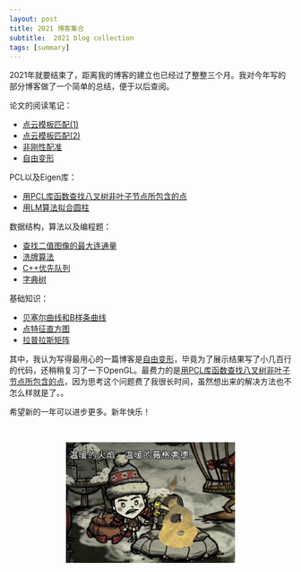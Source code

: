 ```yaml
---
layout: post
title: 2021 博客集合
subtitle:  2021 blog collection
tags: [summary]
---
```


<style> 
img{ 
	width: 60%;
	padding-left: 20%; 
	}
</style>


2021年就要结束了，距离我的博客的建立也已经过了整整三个月。我对今年写的部分博客做了一个简单的总结，便于以后查阅。

论文的阅读笔记：
- [点云模板匹配(1)](https://jyyyjyyyj.github.io/2021-10-01-registration1/)
- [点云模板匹配(2)](https://jyyyjyyyj.github.io/2021-10-22-registeration2/)
- [非刚性配准](https://jyyyjyyyj.github.io/2021-11-23-non-paper/)
- [自由变形](https://jyyyjyyyj.github.io/2021-12-04-FFD/)



PCL以及Eigen库：

- [用PCL库函数查找八叉树非叶子节点所包含的点](https://jyyyjyyyj.github.io/2021-10-03-PCL_octree/)
- [用LM算法拟合圆柱](https://jyyyjyyyj.github.io/2021-10-11-fitting/) 

数据结构，算法以及编程题：

- [查找二值图像的最大连通量](https://jyyyjyyyj.github.io/2021-11-06-max_connected_components/)
- [洗牌算法](https://jyyyjyyyj.github.io/2021-11-27-shuffle/)
- [C++优先队列](https://jyyyjyyyj.github.io/2021-12-17-priority_queue/)
- [字典树](https://jyyyjyyyj.github.io/2021-12-30-Trie/)

基础知识：
- [贝塞尔曲线和B样条曲线](https://jyyyjyyyj.github.io/2021-12-24-bezier/)
- [点特征直方图](https://jyyyjyyyj.github.io/2021-12-17-PFH/)
- [拉普拉斯矩阵](https://jyyyjyyyj.github.io/2021-12-08-Lap/)

其中，我认为写得最用心的一篇博客是[自由变形](https://jyyyjyyyj.github.io/2021-12-04-FFD/)，毕竟为了展示结果写了小几百行的代码，还稍稍复习了一下OpenGL。最费力的是[用PCL库函数查找八叉树非叶子节点所包含的点](https://jyyyjyyyj.github.io/2021-10-03-PCL_octree/)，因为思考这个问题费了我很长时间，虽然想出来的解决方法也不怎么样就是了。。


希望新的一年可以进步更多。新年快乐！

<br>

![](../assets/ds_1.jpg)
